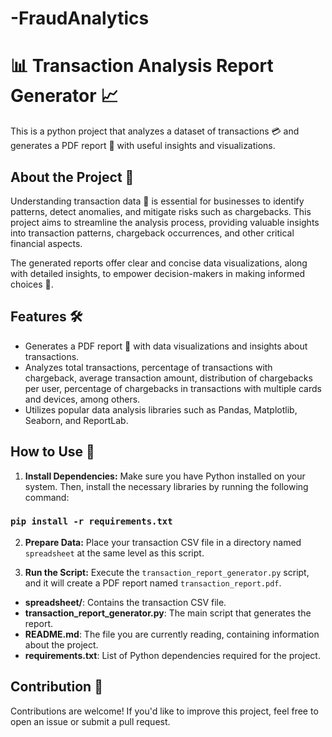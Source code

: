 # -FraudAnalytics

# 📊 Transaction Analysis Report Generator 📈

This is a python project that analyzes a dataset of transactions 💳 and generates a PDF report 📄 with useful insights and visualizations.

## About the Project 🚀

Understanding transaction data 💸 is essential for businesses to identify patterns, detect anomalies, and mitigate risks such as chargebacks. This project aims to streamline the analysis process, providing valuable insights into transaction patterns, chargeback occurrences, and other critical financial aspects.

The generated reports offer clear and concise data visualizations, along with detailed insights, to empower decision-makers in making informed choices 🧠.

## Features 🛠️

- Generates a PDF report 📄 with data visualizations and insights about transactions.
- Analyzes total transactions, percentage of transactions with chargeback, average transaction amount, distribution of chargebacks per user, percentage of chargebacks in transactions with multiple cards and devices, among others.
- Utilizes popular data analysis libraries such as Pandas, Matplotlib, Seaborn, and ReportLab.

## How to Use 📝

1. **Install Dependencies:**
   Make sure you have Python installed on your system. Then, install the necessary libraries by running the following command:

### `pip install -r requirements.txt`


2. **Prepare Data:**
Place your transaction CSV file in a directory named `spreadsheet` at the same level as this script.

3. **Run the Script:**
Execute the `transaction_report_generator.py` script, and it will create a PDF report named `transaction_report.pdf`.

- **spreadsheet/**: Contains the transaction CSV file.
- **transaction_report_generator.py**: The main script that generates the report.
- **README.md**: The file you are currently reading, containing information about the project.
- **requirements.txt**: List of Python dependencies required for the project.

## Contribution 🤝

Contributions are welcome! If you'd like to improve this project, feel free to open an issue or submit a pull request.




